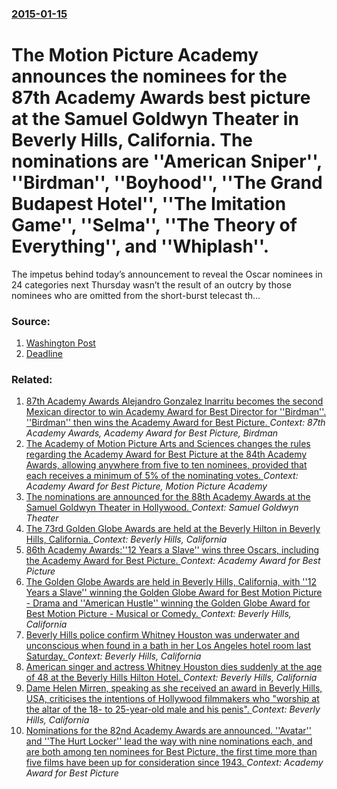 ### [2015-01-15](/news/2015/01/15/index.md)

# The Motion Picture Academy announces the nominees for the 87th Academy Awards best picture at the Samuel Goldwyn Theater in Beverly Hills, California. The nominations are ''American Sniper'', ''Birdman'', ''Boyhood'', ''The Grand Budapest Hotel'', ''The Imitation Game'', ''Selma'', ''The Theory of Everything'', and ''Whiplash''. 

The impetus behind today’s announcement to reveal the Oscar nominees in 24 categories next Thursday wasn’t the result of an outcry by those nominees who are omitted from the short-burst telecast th…


### Source:

1. [Washington Post](http://www.washingtonpost.com/blogs/style-blog/wp/2015/01/15/2015-oscar-nominations-complete-coverage/)
2. [Deadline](http://deadline.com/2015/01/oscars-academy-announcement-24-categories-1201345681/)

### Related:

1. [87th Academy Awards Alejandro Gonzalez Inarritu becomes the second Mexican director to win Academy Award for Best Director for ''Birdman''. ''Birdman'' then wins the Academy Award for Best Picture. ](/news/2015/02/22/87th-academy-awards-palejandro-gonza-lez-ia-a-rritu-becomes-the-second-mexican-director-to-win-academy-award-for-best-director-for-birdman.md) _Context: 87th Academy Awards, Academy Award for Best Picture, Birdman_
2. [The Academy of Motion Picture Arts and Sciences changes the rules regarding the Academy Award for Best Picture at the 84th Academy Awards, allowing anywhere from five to ten nominees, provided that each receives a minimum of 5% of the nominating votes. ](/news/2011/06/15/the-academy-of-motion-picture-arts-and-sciences-changes-the-rules-regarding-the-academy-award-for-best-picture-at-the-84th-academy-awards-a.md) _Context: Academy Award for Best Picture, Motion Picture Academy_
3. [The nominations are announced for the 88th Academy Awards at the Samuel Goldwyn Theater in Hollywood. ](/news/2016/01/14/the-nominations-are-announced-for-the-88th-academy-awards-at-the-samuel-goldwyn-theater-in-hollywood.md) _Context: Samuel Goldwyn Theater_
4. [The 73rd Golden Globe Awards are held at the Beverly Hilton in Beverly Hills, California. ](/news/2016/01/10/the-73rd-golden-globe-awards-are-held-at-the-beverly-hilton-in-beverly-hills-california.md) _Context: Beverly Hills, California_
5. [86th Academy Awards:''12 Years a Slave'' wins three Oscars, including the Academy Award for Best Picture. ](/news/2014/03/3/86th-academy-awards-p-12-years-a-slave-wins-three-oscars-including-the-academy-award-for-best-picture.md) _Context: Academy Award for Best Picture_
6. [The Golden Globe Awards are held in Beverly Hills, California, with ''12 Years a Slave'' winning the Golden Globe Award for Best Motion Picture - Drama and ''American Hustle'' winning the Golden Globe Award for Best Motion Picture - Musical or Comedy. ](/news/2014/01/12/the-golden-globe-awards-are-held-in-beverly-hills-california-with-12-years-a-slave-winning-the-golden-globe-award-for-best-motion-pict.md) _Context: Beverly Hills, California_
7. [Beverly Hills police confirm Whitney Houston was underwater and unconscious when found in a bath in her Los Angeles hotel room last Saturday. ](/news/2012/02/13/beverly-hills-police-confirm-whitney-houston-was-underwater-and-unconscious-when-found-in-a-bath-in-her-los-angeles-hotel-room-last-saturday.md) _Context: Beverly Hills, California_
8. [American singer and actress Whitney Houston dies suddenly at the age of 48 at the Beverly Hills Hilton Hotel. ](/news/2012/02/11/american-singer-and-actress-whitney-houston-dies-suddenly-at-the-age-of-48-at-the-beverly-hills-hilton-hotel.md) _Context: Beverly Hills, California_
9. [Dame Helen Mirren, speaking as she received an award in Beverly Hills, USA, criticises the intentions of Hollywood filmmakers who "worship at the altar of the 18- to 25-year-old male and his penis". ](/news/2010/12/9/dame-helen-mirren-speaking-as-she-received-an-award-in-beverly-hills-usa-criticises-the-intentions-of-hollywood-filmmakers-who-worship-a.md) _Context: Beverly Hills, California_
10. [Nominations for the 82nd Academy Awards are announced. ''Avatar'' and ''The Hurt Locker'' lead the way with nine nominations each, and are both among ten nominees for Best Picture, the first time more than five films have been up for consideration since 1943. ](/news/2010/02/2/nominations-for-the-82nd-academy-awards-are-announced-avatar-and-the-hurt-locker-lead-the-way-with-nine-nominations-each-and-are-b.md) _Context: Academy Award for Best Picture_
